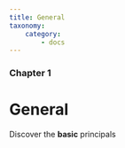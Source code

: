 ```yaml
---
title: General
taxonomy:
    category:
        - docs
---
```


### Chapter 1

# General

Discover the **basic** principals

